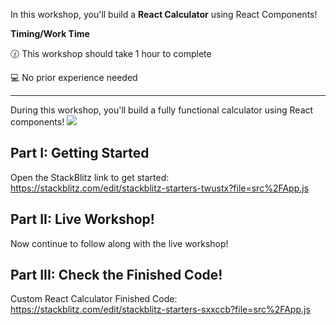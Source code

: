In this workshop, you'll build a **React Calculator** using React Components!

**Timing/Work Time**

🕜 This workshop should take 1 hour to complete

💻 No prior experience needed

---

During this workshop, you'll build a fully functional calculator using React components!
<img src="/images/ReactCalc2.gif"/>

## Part I: Getting Started

Open the StackBlitz link to get started: https://stackblitz.com/edit/stackblitz-starters-twustx?file=src%2FApp.js

## Part II: Live Workshop!

Now continue to follow along with the live workshop!

## Part III: Check the Finished Code!

Custom React Calculator Finished Code: https://stackblitz.com/edit/stackblitz-starters-sxxccb?file=src%2FApp.js

